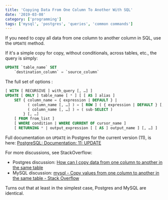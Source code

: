 ```yaml
---
title: 'Copying Data From One Column To Another With SQL'
date: '2019-03-08'
category: ['programming']
tags: ['mysql', 'postgres', 'queries', 'common commands']
---
```


If you need to copy all data from one column to another column in SQL, use the `UPDATE` method.

If it's a simple copy for copy, without conditionals, across tables, etc., the query is simply:

```sql
UPDATE `table_name` SET
	`destination_column` = `source_column`
```

The full set of options :

```sql
[ WITH [ RECURSIVE ] with_query [, …] ]
UPDATE [ ONLY ] table_name [ * ] [ [ AS ] alias ]
    SET { column_name = { expression | DEFAULT } |
          ( column_name [, …] ) = [ ROW ] ( { expression | DEFAULT } [, …] ) |
          ( column_name [, …] ) = ( sub-SELECT )
        } [, …]
    [ FROM from_list ]
    [ WHERE condition | WHERE CURRENT OF cursor_name ]
    [ RETURNING * | output_expression [ [ AS ] output_name ] [, …] ]
```

Full documentation on `UPDATE` in Postgres for the current version (11), is here: [PostgreSQL: Documentation: 11: UPDATE](https://www.postgresql.org/docs/current/sql-update.html)

For more discussions, see StackOverflow:

- Postgres discussion: [How can I copy data from one column to another in the same table](https://stackoverflow.com/questions/6308594/how-can-i-copy-data-from-one-column-to-another-in-the-same-table)
- MySQL discussion: [mysql - Copy values from one column to another in the same table - Stack Overflow](https://stackoverflow.com/questions/9001939/copy-values-from-one-column-to-another-in-the-same-table)

Turns out that at least in the simplest case, Postgres and MySQL are identical.
